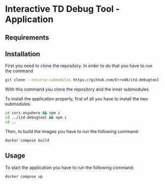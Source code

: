 # Interactive TD Debug Tool - Application

## Requirements

## Installation

First you need to clone the repository. In order to do that you have to run the command

```sh
git clone --recurse-submodules https://github.com/Erro48/itd-debugtool-application.git
```

With this command you clone the repository and the inner submodules.

To install the application properly, first of all you have to install the two submodules.

```sh
cd cors-anywhere && npm i
cd ../itd-debugtool && npm i
cd ..
```

Then, to build the images you have to run the following command:

```sh
docker compose build
```

## Usage

To start the application you have to run the following command:

```sh
docker compose up
```
